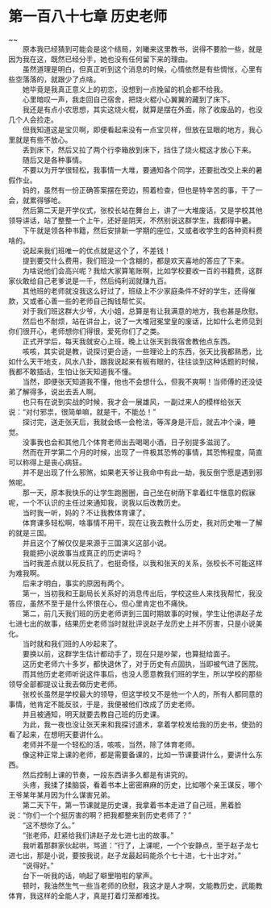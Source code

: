 # 第一百八十七章 历史老师

~~
            <br>　　原本我已经猜到可能会是这个结局，刘曦来这里教书，说得不要脸一些，就是因为我在这，既然已经分手，她也没有任何留下来的理由。<br>　　虽然道理是明白，但真正听到这个消息的时候，心情依然是有些惆怅，心里有些空落落的，就跟少了点啥。<br>　　她毕竟是我真正意义上的初恋，没想到一点挽留的机会都不给我。<br>　　心里暗叹一声，我走回自己宿舍，把烧火棍小心翼翼的藏到了床下。<br>　　我还是有点小农思想，其实这烧火棍，就算是摆在外面，除了收废品的，也没几个人会捡走。<br>　　但我知道这是宝贝啊，即便看起来没有一点宝贝样，但放在显眼的地方，我心里就是有些不放心。<br>　　丢到床下，然后又拉了两个行李箱放到床下，挡住了烧火棍这才放心下来。<br>　　随后又是各种事情。<br>　　不要以为开学很轻松，我事情一大堆，要通知各个同学，还要批改交上来的暑假作业。<br>　　妈的，虽然有一份正确答案摆在旁边，照着检查，但也是特辛苦的事，干了一会，就累得够呛。<br>　　然后第二天是开学仪式，张校长站在舞台上，讲了一大堆废话，又是学校其他领导讲话，站了整整一个上午，还好是阴天，不然别说这群学生，我都得中暑。<br>　　下午就是领各种书籍，然后安排新一学期的座位，又或者收学生的各种资料费啥的。<br>　　说起来我们班唯一的优点就是这个了，不差钱！<br>　　提到要交什么费用，我们班没一个含糊的，都是欢天喜地的答应了下来。<br>　　为啥说他们会高兴呢？我给大家算笔账啊，比如学校要收一百的书籍费，这群家伙敢给自己老爹说是一千，然后纯利润就赚九百。<br>　　其他班的老师就没我这么好过了，班级上不少家庭条件不好的学生，还得催款，又或者心善一些的老师自己掏钱帮忙买。<br>　　对于我们班这群大少爷，大小姐，总算是有让我满意的地方，我也甚是欣慰。<br>　　然后也不耐烦，站在讲台上，说了一大堆冠冕堂皇的废话，比如什么老师见到你们很开心，老师想你们得很，爱死你们了之类。<br>　　正式开学后，每天我就安心上班，晚上让张天到我宿舍教他点东西。<br>　　咳咳，其实说是教，说探讨更合适，一些理论上的东西，张天比我都熟悉，比如什么天干地支，风水八卦，跟我说起来有板有眼的，往往谈到这种话题的时候，我都不敢插话，生怕让张天知道我不懂。<br>　　当然，即便张天知道我不懂，他也不会想什么，但我不爽啊！当师傅的还没徒弟了解得多，说出去丢人啊。<br>　　也只有在说到实战的时候，我才会一展雄风，一副过来人的模样给张天说：“对付邪祟，很简单嘛，就是干，不能怂！”<br>　　探讨完，送走张天后，我就会练一会枪法，等浑身是汗后，就去冲个澡，睡觉。<br>　　没事我也会和其他几个体育老师出去喝喝小酒，日子别提多滋润了。<br>　　然而在开学第二个月的时候，出现了一件极其恐怖的事情，其恐怖程度，简直可以称得上是丧心病狂。<br>　　并不是出现了什么邪煞，如果老天爷让我命中有此一劫，我反倒宁愿是遇到邪煞呢。<br>　　那一天，原本我快乐的让学生跑圈圈，自己坐在树荫下拿着红牛惬意的假寐呢，一个不认识的主任过来通知我，说我以后改教历史。<br>　　当时我一听，妈的？不让我教体育课了。<br>　　体育课多轻松啊，啥事情不用干，现在让我去教什么历史，我对历史唯一了解的就是三国。<br>　　并且这个了解仅仅是来源于三国演义这部小说。<br>　　我能把小说故事当成真正的历史讲吗？<br>　　当时我差点就以死反抗了，也挺奇怪，以我和张天的关系，张校长不可能这样为难我啊。<br>　　后来才明白，事实的原因有两个。<br>　　第一，当初我和王副局长关系好的消息传出后，学校这些人来找我帮忙，我没答应，虽然不至于是什么怀恨在心，但心里肯定也不痛快。<br>　　第二，前几天我们班的历史老师讲到三国时期故事的时候，学生让他讲赵子龙七进七出的故事，结果历史老师当时就批评说赵子龙历史上并不厉害，只是小说美化。<br>　　当时就和我们班的人吵起来了。<br>　　要换以前，这群学生估计都动手了，现在只是吵架，也算挺给面子。<br>　　这历史老师六十多岁，都快退休了，对于历史有点固执，当即被气进了医院。<br>　　而其他历史老师听说这件事后，也没人愿意教我们班的学生，所以学校的那些领导全部都提议让我去做历史老师。<br>　　张校长虽然是学校最大的领导，但这学校又不是他一个人的，所有人都同意的事情，他肯定不能反驳，于是，我便被他们改成了历史老师。<br>　　并且被通知，明天就要去教自己班的历史课。<br>　　为此，我一夜也没让张天来和我探讨道术，拿着学校发给我的历史书，使劲的看了起来，在想明天要讲什么。<br>　　老师并不是一个轻松的活，咳咳，当然，除了体育老师。<br>　　像这种正常上课的老师，都是需要备课的，比如一节课要讲什么，要讲什么东西。<br>　　然后控制上课的节奏，一段东西讲多久都是有讲究的。<br>　　头疼，我揉了揉脑袋，看着书本上密密麻麻的历史，比如哪个亲王谋反，哪个王爷某年某月因为什么谋害兄弟。<br>　　第二天下午，第一节课就是历史课，我拿着书本走进了自己班，黑着脸说：“你们一个个挺厉害的啊？把我都整来到历史老师了？”<br>　　“这不想你了么。”<br>　　“张老师，赶紧给我们讲赵子龙七进七出的故事。”<br>　　我听着那群家伙起哄，骂道：“行了，上课呢，一个个安静点，至于赵子龙七进七出，那是小说，要按我说，赵子龙最起码能杀个七十进，七十出才对。”<br>　　“说得好。”<br>　　台下一听我的话，响起了噼里啪啦的掌声。<br>　　顿时，我油然生气一些当老师的欣慰，我这才是人才啊，文能教历史，武能教体育，我这样的全能人才，真是打着灯笼都难找。<br>　　<br>
	